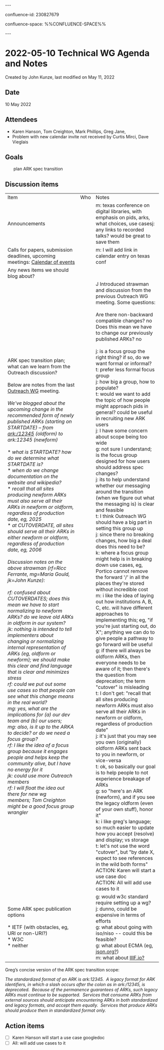\---

confluence-id: 230827679

confluence-space: %%CONFLUENCE-SPACE%%

\---

2022-05-10 Technical WG Agenda and Notes
========================================

Created by John Kunze, last modified on May 11, 2022

Date
----

10 May 2022

Attendees
---------

*   Karen Hanson, Tom Creighton, Mark Phillips, Greg Jane,
*   Problem with new calendar invite not received by Curtis Mirci, Dave Vieglais

Goals
-----

       plan ARK spec transition

Discussion items
----------------

|     |     |     |
| --- | --- | --- |
| Item | Who | Notes |
| Announcements |     | m: texas conference on digital libraries, with emphasis on pids, arks, what choices, use casesj: any links to recorded talks? would be great to save them |
| Calls for papers, submission deadlines, upcoming meetings: [Calendar of events](Calendar-of-events_208341505.html) |     | m: I will add link in calendar entry on texas conf |
| Any news items we should blog about? |     |     |
| ARK spec transition plan; what can we learn from the Outreach discussion?<br><br>Below are notes from the last [Outreach WG](https://wiki.lyrasis.org/display/ARKs/2022-04-28+Outreach+WG+Agenda+and+Notes) meeting.<br><br>_We've blogged about the upcoming change in the recommended form of newly published ARKs (starting on STARTDATE) – from [ark:/12345](http://ark/12345) (oldform) to ark:12345 (newform)_<br><br>*   _what is STARTDATE? how do we determine what STARTDATE is?_<br>*   _when do we change documentation on the website and wikipedia?_<br>*   _recall that all sites producing newform ARKs must also serve all their ARKs in newform or oldform, regardless of production date, eg, 2025_<br>*   _at CUTOVERDATE, all sites should serve all their ARKs in either newform or oldform, regardless of production date, eg, 2006_<br><br>_Discussion notes on the above strawman (rf=Ricc Ferrante, mg=Maria Gould, jk=John Kunze):_<br><br>_rf: confused about CUTOVERDATES; does this mean we have to start normalizing to newform ARKs? do we leave old ARKs in oldform in our system?  <br>jk: nothing is intended to tell implementers about changing or normalizing internal representation of ARKs (eg, oldform or newform); we should make this clear and find language that is clear and minimizes stress  <br>rf: could we put out some use cases so that people can see what this change means in the real world?  <br>mg: yes, what are the implications for (a) our dev team and (b) our users;  <br>mg: also, is it up to the ARKA to decide? or do we need a focus group?  <br>rf: I like the idea of a focus group because it engages people and helps keep the community alive, but I have no energy for it  <br>jk: could use more Outreach members  <br>rf: I will float the idea out there for new wg members; Tom Creighton might be a good focus group wrangler_ |     | J Introduced strawman and discussion from the previous Outreach WG meeting. Some questions:<br><br>Are there non-backward compatible changes? no  <br>Does this mean we have to change our previously published ARKs? no<br><br>j: is a focus group the right thing? if so, do we want formal or informal?  <br>t: prefer less formal focus group  <br>j: how big a group, how to populate?  <br>t: would we want to add the topic of how people might approach pids in general? could be useful in recruiting new ARK users  <br>j: I have some concern about scope being too wide  <br>g: not sure I understand; is the focus group designed for how users should address spec changes?  <br>j: its to help understand whether our messaging around the transition (when we figure out what the messaging is) is clear and feasible  <br>t: I think Outreach WG should have a big part in setting this group up  <br>j: since there no breaking changes, how big a deal does this need to be?  <br>k: where a focus group might help is in breaking down use cases, eg, Portico cannot remove the forward '/' in all the places they're stored without incredible cost  <br>m: i like the idea of laying out how institutions A, B, C, etc. will have different approaches to implementing this; eg, "if you're just starting out, do X"; anything we can do to give people a pathway to go forward will be useful  <br>g: if there will always be oldform ARKs, then everyone needs to be aware of it; then there's the question from deprecation; the term "cutover" is misleading  <br>t: I don't get: "recall that all sites producing newform ARKs must also serve all their ARKs in newform or oldform, regardless of production date"  <br>j: it's just that you may see you own (originally) oldform ARKs sent back to you in newform, or vice-versa  <br>t: ok, so basically our goal is to help people to not experience breakage of ARKs  <br>g: so "here's an ARK (newform), and if you see the legacy oldform (even of your own stuff), honor it"  <br>k: i like greg's language; so much easier to update how you accept (resolve) and display; vs storage  <br>t: let's not use the word "cutover", but "by date X, expect to see references in the wild both forms"  <br>ACTION: Karen will start a use case doc  <br>ACTION: All will add use cases to it |
| Some ARK spec publication options<br><br>*   IETF (with obstacles, eg, URI or non-URI?)<br>*   W3C<br>*   neither |     | g: would w3c standard require setting up a wg?  <br>j: dunno, could be expensive in terms of efforts  <br>g: what about going with iso/niso -- could this be feasible?  <br>g: what about ECMA (eg, [json.org?](http://json.org))  <br>m: what about [IIIF.io?](http://IIIF.io) |

Greg’s concise version of the ARK spec transition scope:

_The standardized format of an ARK is ark:12345.  A legacy format for ARK identifiers, in which a slash occurs after the colon as in ark:/12345, is deprecated.  Because of the permanence guarantees of ARKs, such legacy ARKs must continue to be supported.  Services that consume ARKs from external sources should anticipate encountering ARKs in both standardized and legacy formats, and accept them equally.  Services that produce ARKs should produce them in standardized format only._

Action items
------------

- [ ] Karen Hanson will start a use case googledoc
- [ ] All: will add use cases to it